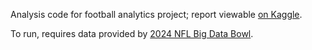 Analysis code for football analytics project; report viewable [on Kaggle](https://www.kaggle.com/code/cegcgec/strength-of-tackle-and-strength-of-carry/).

To run, requires data provided by [2024 NFL Big Data Bowl](https://www.kaggle.com/competitions/nfl-big-data-bowl-2024).
